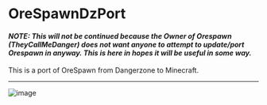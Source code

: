 # OreSpawnDzPort
#### ***_NOTE: This will not be continued because the Owner of Orespawn (TheyCallMeDanger) does not want anyone to attempt to update/port Orespawn in anyway. This is here in hopes it will be useful in some way._***
This is a port of OreSpawn from Dangerzone to Minecraft.

---

![image](https://github.com/jtrent238/OreSpawnDzPort/blob/master/chrome_2018-08-29_20-09-34.png?raw=true)
